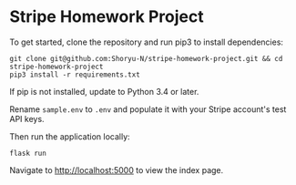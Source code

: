 # Stripe Homework Project

To get started, clone the repository and run pip3 to install dependencies:

```
git clone git@github.com:Shoryu-N/stripe-homework-project.git && cd stripe-homework-project
pip3 install -r requirements.txt
```

If pip is not installed, update to Python 3.4 or later.

Rename `sample.env` to `.env` and populate it with your Stripe account's test API keys.

Then run the application locally:

```
flask run
```

Navigate to [http://localhost:5000](http://localhost:5000) to view the index page.
